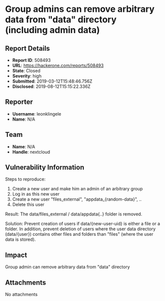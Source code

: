 # Group admins can remove arbitrary data from "data" directory (including admin data)

## Report Details
- **Report ID**: 508493
- **URL**: https://hackerone.com/reports/508493
- **State**: Closed
- **Severity**: high
- **Submitted**: 2019-03-12T15:48:46.756Z
- **Disclosed**: 2019-08-12T15:15:22.336Z

## Reporter
- **Username**: leonklingele
- **Name**: N/A

## Team
- **Name**: N/A
- **Handle**: nextcloud

## Vulnerability Information
Steps to reproduce:

1. Create a new user and make him an admin of an arbitrary group
2. Log in as this new user
3. Create a new user "files_external", "appdata_{random-data}", ..
4. Delete this user

Result: The data/files_external / data/appdata{..} folder is removed.

Solution: Prevent creation of users if data/{new-user-uid} is either
a file or a folder. In addition, prevent deletion of users where the
user data directory (data/{user}) contains other files and folders
than "files" (where the user data is stored).

## Impact

Group admin can remove arbitrary data from "data" directory

## Attachments
No attachments
